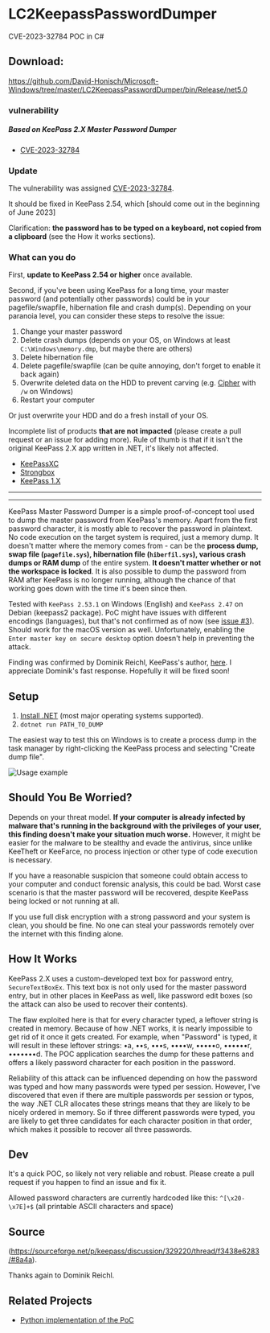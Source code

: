 # LC2KeepassPasswordDumper

CVE-2023-32784 POC in C#

## Download:
https://github.com/David-Honisch/Microsoft-Windows/tree/master/LC2KeepassPasswordDumper/bin/Release/net5.0

### vulnerability 

##### Based on KeePass 2.X Master Password Dumper 

- [CVE-2023-32784](https://cve.mitre.org/cgi-bin/cvename.cgi?name=CVE-2023-32784)

### Update

The vulnerability was assigned [CVE-2023-32784](https://cve.mitre.org/cgi-bin/cvename.cgi?name=CVE-2023-32784). 

It should be fixed in KeePass 2.54, which [should come out in the beginning of June 2023]

Clarification: **the password has to be typed on a keyboard, not copied from a clipboard** (see the How it works sections).

### What can you do
First, **update to KeePass 2.54 or higher** once available. 

Second, if you've been using KeePass for a long time, your master password (and potentially other passwords) could be in your pagefile/swapfile, hibernation file and crash dump(s). Depending on your paranoia level, you can consider these steps to resolve the issue:

1. Change your master password
2. Delete crash dumps (depends on your OS, on Windows at least `C:\Windows\memory.dmp`, but maybe there are others)
3. Delete hibernation file
4. Delete pagefile/swapfile (can be quite annoying, don't forget to enable it back again)
5. Overwrite deleted data on the HDD to prevent carving 
  (e.g. [Cipher](https://learn.microsoft.com/en-us/windows-server/administration/windows-commands/cipher) with `/w` on Windows)
6. Restart your computer

Or just overwrite your HDD and do a fresh install of your OS.

Incomplete list of products **that are not impacted** (please create a pull request or an issue for adding more).
Rule of thumb is that if it isn't the original KeePass 2.X app written in .NET, it's likely not affected.

- [KeePassXC](https://github.com/keepassxreboot/keepassxc/discussions/9433)
- [Strongbox](https://www.reddit.com/r/strongbox/comments/13jg2pz/keepass_2x_master_password_dumper_cve202332784/)
- [KeePass 1.X](https://sourceforge.net/p/keepass/discussion/329220/thread/f3438e6283/#08e1/2240)

----
----

KeePass Master Password Dumper is a simple proof-of-concept tool used to dump the master password from KeePass's memory. Apart from the first password character, it is mostly able to recover the password in plaintext. No code execution on the target system is required, just a memory dump. It doesn't matter where the memory comes from - can be the **process dump, swap file (`pagefile.sys`), hibernation file (`hiberfil.sys`), various crash dumps or RAM dump** of the entire system. **It doesn't matter whether or not the workspace is locked**. It is also possible to dump the password from RAM after KeePass is no longer running, although the chance of that working goes down with the time it's been since then.

Tested with `KeePass 2.53.1` on Windows (English) and `KeePass 2.47` on Debian (keepass2 package). PoC might have issues with different encodings (languages), but that's not confirmed as of now (see [issue #3](https://github.com/vdohney/keepass-password-dumper/issues/3)). Should work for the macOS version as well. Unfortunately, enabling the `Enter master key on secure desktop` option doesn't help in preventing the attack. 

Finding was confirmed by Dominik Reichl, KeePass's author, [here](https://sourceforge.net/p/keepass/discussion/329220/thread/f3438e6283/). I appreciate Dominik's fast response. Hopefully it will be fixed soon!

## Setup
1. [Install .NET](https://dotnet.microsoft.com/en-us/download) (most major operating systems supported).
2. `dotnet run PATH_TO_DUMP`

The easiest way to test this on Windows is to create a process dump in the task manager by right-clicking the KeePass process and selecting "Create dump file".

![Usage example](assets/anim.gif)

## Should You Be Worried?

Depends on your threat model. **If your computer is already infected by malware that's running in the background with the privileges of your user, this finding doesn't make your situation much worse.** However, it might be easier for the malware to be stealthy and evade the antivirus, since unlike KeeTheft or KeeFarce, no process injection or other type of code execution is necessary. 

If you have a reasonable suspicion that someone could obtain access to your computer and conduct forensic analysis, this could be bad. Worst case scenario is that the master password will be recovered, despite KeePass being locked or not running at all. 

If you use full disk encryption with a strong password and your system is clean, you should be fine. No one can steal your passwords remotely over the internet with this finding alone. 

## How It Works

KeePass 2.X uses a custom-developed text box for password entry, `SecureTextBoxEx`. This text box is not only used for the master password entry, but in other places in KeePass as well, like password edit boxes (so the attack can also be used to recover their contents).

The flaw exploited here is that for every character typed, a leftover string is created in memory. Because of how .NET works, it is nearly impossible to get rid of it once it gets created. For example, when "Password" is typed, it will result in these leftover strings: •a, ••s, •••s, ••••w, •••••o, ••••••r, •••••••d. The POC application searches the dump for these patterns and offers a likely password character for each position in the password. 

Reliability of this attack can be influenced depending on how the password was typed and how many passwords were typed per session. However, I've discovered that even if there are multiple passwords per session or typos, the way .NET CLR allocates these strings means that they are likely to be nicely ordered in memory. So if three different passwords were typed, you are likely to get three candidates for each character position in that order, which makes it possible to recover all three passwords. 

## Dev

It's a quick POC, so likely not very reliable and robust. Please create a pull request if you happen to find an issue and fix it.

Allowed password characters are currently hardcoded like this: `^[\x20-\x7E]+$` (all printable ASCII characters and space)

## Source

(https://sourceforge.net/p/keepass/discussion/329220/thread/f3438e6283/#8a4a). 
 
 Thanks again to Dominik Reichl.

## Related Projects

- [Python implementation of the PoC](https://github.com/CMEPW/keepass-dump-masterkey)
